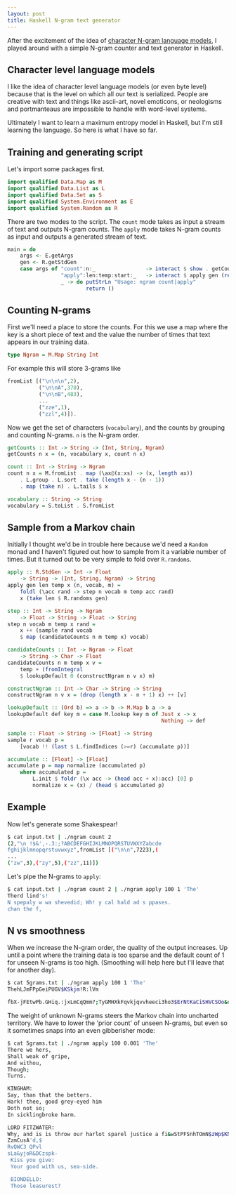 ```yaml
---
layout: post
title: Haskell N-gram text generator
---
```


After the excitement of the idea of 
[character N-gram language models](),
I played around with a simple N-gram counter and text generator in Haskell.

## Character level language models

I like the idea of character level language models (or even byte level)
because that is the level
on which all our text is serialized. People are creative with text and 
things like ascii-art, novel emoticons, or neologisms and portmanteaus
are impossible to handle with word-level systems.

Ultimately I want to learn a maximum entropy model in Haskell, but I'm still
learning the language. So here is what I have so far. 

## Training and generating script

Let's import some packages first.

```haskell
import qualified Data.Map as M
import qualified Data.List as L
import qualified Data.Set as S
import qualified System.Environment as E
import qualified System.Random as R
```

There are two modes to the script. The `count` mode takes as input a stream of
text and outputs N-gram counts. The `apply` mode takes N-gram counts as input
and outputs a generated stream of text.

```haskell
main = do
    args <- E.getArgs
    gen <- R.getStdGen
    case args of "count":n:_                -> interact $ show . getCounts (read n)
                 "apply":len:temp:start:_   -> interact $ apply gen (read len) (read temp) start . read 
                 _ -> do putStrLn "Usage: ngram count|apply" 
                         return ()
```

## Counting N-grams

First we'll need a place to store the counts. For this we use a 
map where the key is a short piece of text and the value the number of times
that text appears in our training data.

```haskell
type Ngram = M.Map String Int
```
For example this will store 3-grams like

```haskell
fromList [("\n\n\n",2),
          ("\n\nA",370),
          ("\n\nB",483), 
          ...
          ("zze",1),
          ("zzl",4)]).
```

Now we get the set of characters (`vocabulary`), and the counts by 
grouping and counting N-grams. `n` is the N-gram order.

```haskell
getCounts :: Int -> String -> (Int, String, Ngram)
getCounts n x = (n, vocabulary x, count n x)

count :: Int -> String -> Ngram 
count n x = M.fromList . map (\ax@(x:xs) -> (x, length ax)) 
    . L.group . L.sort . take (length x - (n - 1)) 
    . map (take n) . L.tails $ x

vocabulary :: String -> String
vocabulary = S.toList . S.fromList
```

## Sample from a Markov chain

Initially I thought we'd be in trouble here because we'd need a `Random` monad
and I haven't figured out how to sample from it a variable number of times. But
it turned out to be very simple to fold over `R.randoms`.

```haskell
apply :: R.StdGen -> Int -> Float 
    -> String -> (Int, String, Ngram) -> String
apply gen len temp x (n, vocab, m) = 
    foldl (\acc rand -> step n vocab m temp acc rand) 
    x (take len $ R.randoms gen)

step :: Int -> String -> Ngram 
    -> Float -> String -> Float -> String
step n vocab m temp x rand =
    x ++ (sample rand vocab 
    $ map (candidateCounts n m temp x) vocab)

candidateCounts :: Int -> Ngram -> Float 
    -> String -> Char -> Float
candidateCounts n m temp x v =
    temp + (fromIntegral 
    $ lookupDefault 0 (constructNgram n v x) m)

constructNgram :: Int -> Char -> String -> String
constructNgram n v x = (drop (length x - n + 1) x) ++ [v]

lookupDefault :: (Ord b) => a -> b -> M.Map b a -> a
lookupDefault def key m = case M.lookup key m of Just x -> x
                                                 Nothing -> def

sample :: Float -> String -> [Float] -> String
sample r vocab p =
    [vocab !! (last $ L.findIndices (>=r) (accumulate p))]

accumulate :: [Float] -> [Float]
accumulate p = map normalize (accumulated p)
    where accumulated p =
        L.init $ foldr (\x acc -> (head acc + x):acc) [0] p
        normalize x = (x) / (head $ accumulated p)
```

## Example
Now let's generate some Shakespear!

```bash
$ cat input.txt | ./ngram count 2
(2,"\n !$&',-.3:;?ABCDEFGHIJKLMNOPQRSTUVWXYZabcde
fghijklmnopqrstuvwxyz",fromList [("\n\n",7223),(
...
("zw",3),("zy",5),("zz",11)])
```

Let's pipe the N-grams to `apply`:

```bash
$ cat input.txt | ./ngram count 2 | ./ngram apply 100 1 'The'
Therd lind's!
N spepaly w wa shevedid; Wh! y cal hald ad s ppases.
chan the f,
```

## N vs smoothness

When we increase the N-gram order, the quality of the output increases. 
Up until a point where the training data is too sparse and the default count of
1 for unseen N-grams is too high. (Smoothing will help here but I'll leave that
for another day).

```bash
$ cat 5grams.txt | ./ngram apply 100 1 'The'
ThehLJmFPpGeiPUGV$KSkjm!R:lVm

fbX-jFEtwPb.GHiq.:jxLmCqQmm?;TyGMHXkFqvkjqvvheeci3ho3$ErNtKaCiSHVCSOo&ob
```

The weight of unknown N-grams steers the Markov chain 
into uncharted territory. We have to lower the 'prior count' of unseen
N-grams, but even so it sometimes snaps into an even gibberisher mode:

```bash
$ cat 5grams.txt | ./ngram apply 100 0.001 'The'
There we hers,
Shall weak of gripe,
And withou,
Though;
Turns.

KINGHAM:
Say, than that the betters.
Hark! thee, good grey-eyed him
Doth not so;
In sicklingbroke harm.

LORD FITZWATER:
Why, and is is throw our harlot sparel justice a fi&wStPFSnhTOmN$zWp$KNyTXjz&vG&HWgzyIc E3S;PJ3FC&QSV!pSKxlje-SoZgDKMtRdZsTEevzJ!-PHhoJS?WV?MsY$RV
ZzmCusA'd,$
RvQWC3 QPvl
sLa&yjoR&DCzspk-
 Kiss you give:
 Your good with us, sea-side.

 BIONDELLO:
 Those leasurest?
 ```




